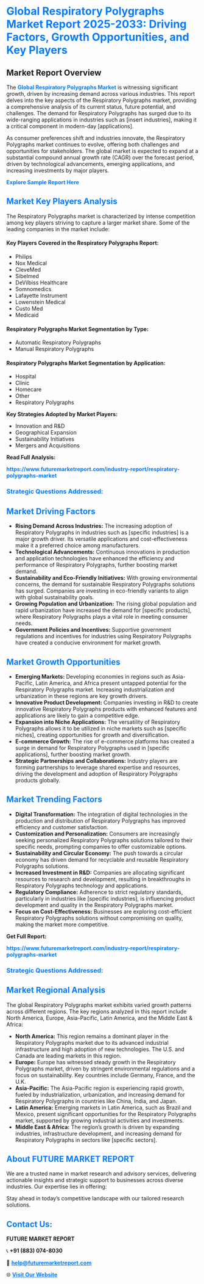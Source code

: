 <h1 style="color: #007BFF;">Global Respiratory Polygraphs Market Report 2025-2033: Driving Factors, Growth Opportunities, and Key Players</h1>

<section id="overview">
<h2>Market Report Overview</h2>
<p>The <a href="https://www.futuremarketreport.com/industry-report/respiratory-polygraphs-market" style="color: #007BFF; text-decoration: none;"><strong>Global Respiratory Polygraphs Market</strong></a> is witnessing significant growth, driven by increasing demand across various industries. This report delves into the key aspects of the Respiratory Polygraphs market, providing a comprehensive analysis of its current status, future potential, and challenges. The demand for Respiratory Polygraphs has surged due to its wide-ranging applications in industries such as [insert industries], making it a critical component in modern-day [applications].</p>
<p>As consumer preferences shift and industries innovate, the Respiratory Polygraphs market continues to evolve, offering both challenges and opportunities for stakeholders. The global market is expected to expand at a substantial compound annual growth rate (CAGR) over the forecast period, driven by technological advancements, emerging applications, and increasing investments by major players.</p>
</section>

<section id="overview">
<p><a href="https://www.futuremarketreport.com/request-sample/reportId=122179" style="color: #007BFF; text-decoration: none;"><strong>Explore Sample Report Here</strong></a></p>
</section>

<section id="key-players">
<h2 style="color: #007BFF;">Market Key Players Analysis</h2>
<p>The Respiratory Polygraphs market is characterized by intense competition among key players striving to capture a larger market share. Some of the leading companies in the market include:</p>
<h4>Key Players Covered in the Respiratory Polygraphs Report:</h4>
<ul><li>Philips</li><li>Nox Medical</li><li>CleveMed</li><li>Sibelmed</li><li>DeVilbiss Healthcare</li><li>Somnomedics</li><li>Lafayette Instrument</li><li>Lowenstein Medical</li><li>Custo Med</li><li>Medicaid</li></ul>
<h4>Respiratory Polygraphs Market Segmentation by Type:</h4>
<ul><li>Automatic Respiratory Polygraphs</li><li>Manual Respiratory Polygraphs</li></ul>

<h4>Respiratory Polygraphs Market Segmentation by Application:</h4>
<ul><li>Hospital</li><li>Clinic</li><li>Homecare</li><li>Other</li><li>Respiratory Polygraphs</li></ul>
<p><strong>Key Strategies Adopted by Market Players:</strong></p>
<ul>
<li>Innovation and R&D</li>
<li>Geographical Expansion</li>
<li>Sustainability Initiatives</li>
<li>Mergers and Acquisitions</li>
</ul>
</section>

<section>
<p><strong>Read Full Analysis: </strong></p><a href="https://www.futuremarketreport.com/industry-report/respiratory-polygraphs-market" style="color: #007BFF; text-decoration: none;"><strong>https://www.futuremarketreport.com/industry-report/respiratory-polygraphs-market</strong></a>
<h3 style="color: #007BFF;">Strategic Questions Addressed:</h3>
</section>

<section id="driving-factors">
<h2 style="color: #007BFF;">Market Driving Factors</h2>
<ul>
<li><strong>Rising Demand Across Industries:</strong> The increasing adoption of Respiratory Polygraphs in industries such as [specific industries] is a major growth driver. Its versatile applications and cost-effectiveness make it a preferred choice among manufacturers.</li>
<li><strong>Technological Advancements:</strong> Continuous innovations in production and application technologies have enhanced the efficiency and performance of Respiratory Polygraphs, further boosting market demand.</li>
<li><strong>Sustainability and Eco-Friendly Initiatives:</strong> With growing environmental concerns, the demand for sustainable Respiratory Polygraphs solutions has surged. Companies are investing in eco-friendly variants to align with global sustainability goals.</li>
<li><strong>Growing Population and Urbanization:</strong> The rising global population and rapid urbanization have increased the demand for [specific products], where Respiratory Polygraphs plays a vital role in meeting consumer needs.</li>
<li><strong>Government Policies and Incentives:</strong> Supportive government regulations and incentives for industries using Respiratory Polygraphs have created a conducive environment for market growth.</li>
</ul>
</section>

<section id="growth-opportunities">
<h2 style="color: #007BFF;">Market Growth Opportunities</h2>
<ul>
<li><strong>Emerging Markets:</strong> Developing economies in regions such as Asia-Pacific, Latin America, and Africa present untapped potential for the Respiratory Polygraphs market. Increasing industrialization and urbanization in these regions are key growth drivers.</li>
<li><strong>Innovative Product Development:</strong> Companies investing in R&D to create innovative Respiratory Polygraphs products with enhanced features and applications are likely to gain a competitive edge.</li>
<li><strong>Expansion into Niche Applications:</strong> The versatility of Respiratory Polygraphs allows it to be utilized in niche markets such as [specific niches], creating opportunities for growth and diversification.</li>
<li><strong>E-commerce Growth:</strong> The rise of e-commerce platforms has created a surge in demand for Respiratory Polygraphs used in [specific applications], further boosting market growth.</li>
<li><strong>Strategic Partnerships and Collaborations:</strong> Industry players are forming partnerships to leverage shared expertise and resources, driving the development and adoption of Respiratory Polygraphs products globally.</li>
</ul>
</section>

<section id="trending-factors">
<h2 style="color: #007BFF;">Market Trending Factors</h2>
<ul>
<li><strong>Digital Transformation:</strong> The integration of digital technologies in the production and distribution of Respiratory Polygraphs has improved efficiency and customer satisfaction.</li>
<li><strong>Customization and Personalization:</strong> Consumers are increasingly seeking personalized Respiratory Polygraphs solutions tailored to their specific needs, prompting companies to offer customizable options.</li>
<li><strong>Sustainability and Circular Economy:</strong> The push towards a circular economy has driven demand for recyclable and reusable Respiratory Polygraphs solutions.</li>
<li><strong>Increased Investment in R&D:</strong> Companies are allocating significant resources to research and development, resulting in breakthroughs in Respiratory Polygraphs technology and applications.</li>
<li><strong>Regulatory Compliance:</strong> Adherence to strict regulatory standards, particularly in industries like [specific industries], is influencing product development and quality in the Respiratory Polygraphs market.</li>
<li><strong>Focus on Cost-Effectiveness:</strong> Businesses are exploring cost-efficient Respiratory Polygraphs solutions without compromising on quality, making the market more competitive.</li>
</ul>
</section>

<section>
<p><strong>Get Full Report: </strong></p><a href="https://www.futuremarketreport.com/industry-report/respiratory-polygraphs-market" style="color: #007BFF; text-decoration: none;"><strong>https://www.futuremarketreport.com/industry-report/respiratory-polygraphs-market</strong></a>
<h3 style="color: #007BFF;">Strategic Questions Addressed:</h3>
</section>


<section id="regional-analysis">
<h2 style="color: #007BFF;">Market Regional Analysis</h2>
<p>The global Respiratory Polygraphs market exhibits varied growth patterns across different regions. The key regions analyzed in this report include North America, Europe, Asia-Pacific, Latin America, and the Middle East & Africa:</p>
<ul>
<li><strong>North America:</strong> This region remains a dominant player in the Respiratory Polygraphs market due to its advanced industrial infrastructure and high adoption of new technologies. The U.S. and Canada are leading markets in this region.</li>
<li><strong>Europe:</strong> Europe has witnessed steady growth in the Respiratory Polygraphs market, driven by stringent environmental regulations and a focus on sustainability. Key countries include Germany, France, and the U.K.</li>
<li><strong>Asia-Pacific:</strong> The Asia-Pacific region is experiencing rapid growth, fueled by industrialization, urbanization, and increasing demand for Respiratory Polygraphs in countries like China, India, and Japan.</li>
<li><strong>Latin America:</strong> Emerging markets in Latin America, such as Brazil and Mexico, present significant opportunities for the Respiratory Polygraphs market, supported by growing industrial activities and investments.</li>
<li><strong>Middle East & Africa:</strong> The region’s growth is driven by expanding industries, infrastructure development, and increasing demand for Respiratory Polygraphs in sectors like [specific sectors].</li>
</ul>
</section>

<footer>
<h2 style="color: #007BFF;">About FUTURE MARKET REPORT</h2>
<p>We are a trusted name in market research and advisory services, delivering actionable insights and strategic support to businesses across diverse industries. Our expertise lies in offering:</p>

<p>Stay ahead in today’s competitive landscape with our tailored research solutions.</p>

<h2 style="color: #007BFF;">Contact Us:</h2>
<p><strong>FUTURE MARKET REPORT</strong></p>
<p>📞 <strong>+91 (883) 074-8030</strong></p>
<p>📧 <strong><a href="mailto:help@futuremarketreport.com" style="color: #007BFF;">help@futuremarketreport.com</a></strong></p>
<p>🌐 <strong><a href="https://www.futuremarketreport.com/" style="color: #007BFF;">Visit Our Website</a></strong></p>
</footer>
